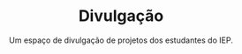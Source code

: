 ---
title: Divulgação
subtitle: Um espaço de divulgação de projetos dos estudantes do IEP.
gallery: divulgacao_gallery
hero_image: /assets/images/51893867032_f30e6f0a93_o.jpg
hero_darken: true
---